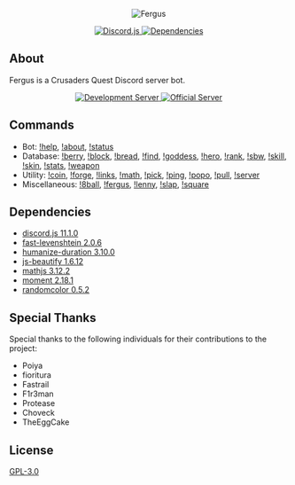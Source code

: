 <div align="center">
  <p>
    <img src="https://raw.githubusercontent.com/Johj/fergus/master/assets/banner.png" title="Fergus" />
  </p>

  <a href="https://www.npmjs.com/package/discord.js">
    <img src="https://img.shields.io/badge/discord.js-v11.1.0-blue.svg" title="Discord.js" />
  </a>
  <a href="https://david-dm.org/Johj/fergus">
    <img src="https://img.shields.io/david/Johj/fergus.svg" title="Dependencies" />
  </a>
</div>

## About
Fergus is a Crusaders Quest Discord server bot.

<div align="center">
  <a href="https://discord.gg/WjEFnzC">
    <img src="https://discordapp.com/api/guilds/258167954913361930/embed.png?style=banner2" title="Development Server"/>
  </a>
  <a href="https://discord.gg/6TRnyhj">
    <img src="https://discordapp.com/api/guilds/206599473282023424/embed.png?style=banner2" title="Official Server"/>
  </a>
</div>

## Commands
- Bot:
  [!help](https://github.com/Johj/fergus/blob/master/commands/help.js),
  [!about](https://github.com/Johj/fergus/blob/master/commands/about.js),
  [!status](https://github.com/Johj/fergus/blob/master/commands/status.js)
- Database:
  [!berry](https://github.com/Johj/fergus/blob/master/commands/berry.js),
  [!block](https://github.com/Johj/fergus/blob/master/commands/block.js),
  [!bread](https://github.com/Johj/fergus/blob/master/commands/bread.js),
  [!find](https://github.com/Johj/fergus/blob/master/commands/find.js),
  [!goddess](https://github.com/Johj/fergus/blob/master/commands/goddess.js),
  [!hero](https://github.com/Johj/fergus/blob/master/commands/hero.js),
  [!rank](https://github.com/Johj/fergus/blob/master/commands/rank.js),
  [!sbw](https://github.com/Johj/fergus/blob/master/commands/sbw.js),
  [!skill](https://github.com/Johj/fergus/blob/master/commands/skill.js),
  [!skin](https://github.com/Johj/fergus/blob/master/commands/skin.js),
  [!stats](https://github.com/Johj/fergus/blob/master/commands/stats.js),
  [!weapon](https://github.com/Johj/fergus/blob/master/commands/weapon.js)
- Utility:
  [!coin](https://github.com/Johj/fergus/blob/master/commands/coin.js),
  [!forge](https://github.com/Johj/fergus/blob/master/commands/forge.js),
  [!links](https://github.com/Johj/fergus/blob/master/commands/links.js),
  [!math](https://github.com/Johj/fergus/blob/master/commands/math.js),
  [!pick](https://github.com/Johj/fergus/blob/master/commands/pick.js),
  [!ping](https://github.com/Johj/fergus/blob/master/commands/ping.js),
  [!popo](https://github.com/Johj/fergus/blob/master/commands/popo.js),
  [!pull](https://github.com/Johj/fergus/blob/master/commands/pull.js),
  [!server](https://github.com/Johj/fergus/blob/master/commands/server.js)
- Miscellaneous:
  [!8ball](https://github.com/Johj/fergus/blob/master/commands/8ball.js),
  [!fergus](https://github.com/Johj/fergus/blob/master/commands/fergus.js),
  [!lenny](https://github.com/Johj/fergus/blob/master/commands/lenny.js),
  [!slap](https://github.com/Johj/fergus/blob/master/commands/slap.js),
  [!square](https://github.com/Johj/fergus/blob/master/commands/square.js)

## Dependencies
- [discord.js 11.1.0](https://www.npmjs.com/package/discord.js)
- [fast-levenshtein 2.0.6](https://www.npmjs.com/package/fast-levenshtein)
- [humanize-duration 3.10.0](https://www.npmjs.com/package/humanize-duration)
- [js-beautify 1.6.12](https://www.npmjs.com/package/js-beautify)
- [mathjs 3.12.2](https://www.npmjs.com/package/mathjs)
- [moment 2.18.1](https://www.npmjs.com/package/moment)
- [randomcolor 0.5.2](https://www.npmjs.com/package/randomcolor)

## Special Thanks
Special thanks to the following individuals for their contributions to the project:
- Poiya
- fioritura
- Fastrail
- F1r3man
- Protease
- Choveck
- TheEggCake

## License
[GPL-3.0](https://raw.githubusercontent.com/Johj/fergus/master/LICENSE)
